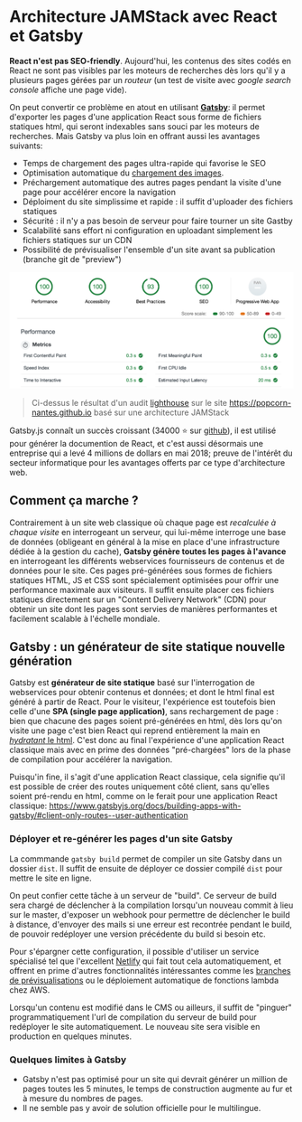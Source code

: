 # Architecture JAMStack avec React et Gatsby

**React n'est pas SEO-friendly**. Aujourd'hui, les contenus des sites codés en React ne sont pas visibles par les moteurs de recherches dès lors qu'il y a plusieurs pages gérées par un *routeur* (un test de visite avec *google search console* affiche une page vide). 

On peut convertir ce problème en atout en utilisant [**Gatsby**](https://www.gatsbyjs.org/): il permet d'exporter les pages d'une application React sous forme de fichiers statiques html, qui seront indexables sans souci par les moteurs de recherches.  Mais Gatsby va plus loin en offrant aussi les avantages suivants:

- Temps de chargement des pages ultra-rapide qui favorise le SEO
- Optimisation automatique du [chargement des images](https://www.gatsbyjs.org/packages/gatsby-image/).
- Préchargement automatique des autres pages pendant la visite d'une page pour accélérer encore la navigation
- Déploiment du site simplissime et rapide : il suffit d'uploader des fichiers statiques
- Sécurité : il n'y a pas besoin de serveur pour faire tourner un site Gastby
- Scalabilité sans effort ni configuration en uploadant simplement les fichiers statiques sur un CDN
- Possibilité de prévisualiser l'ensemble d'un site avant sa publication (branche git de "preview")

![](https://raw.githubusercontent.com/yann-yinn/why-jamstack/master/images/ligthouse.png?token=AAUeh8-GslHUXclNnzgWHf32Z1d15ELqks5cvZ2lwA%3D%3D)
> Ci-dessus le résultat d'un audit [lighthouse](https://developers.google.com/web/tools/lighthouse) sur le site https://popcorn-nantes.github.io basé sur une architecture JAMStack

Gatsby.js connaît un succès croissant (34000 ⭐ sur [github](https://github.com/gatsbyjs/gatsby)), il est utilisé pour générer la documention de React, et c'est aussi désormais une entreprise qui a levé 4 millions de dollars en mai 2018; preuve de l'intérêt du secteur informatique pour les avantages offerts par ce type d'architecture web.

## Comment ça marche ?

Contrairement à un site web classique où chaque page est *recalculée à chaque visite* en interrogeant un serveur, qui lui-même interroge une base de données (obligeant en général à la mise en place d'une infrastructure dédiée à la gestion du cache), **Gatsby génère toutes les pages à l'avance** en interrogeant les différents webservices fournisseurs de contenus et de données pour le site. Ces pages pré-générées sous formes de fichiers statiques HTML, JS et CSS sont spécialement optimisées pour offrir une performance maximale aux visiteurs. Il suffit ensuite placer ces fichiers statiques directement sur un "Content Delivery Network" (CDN) pour obtenir un site dont les pages sont servies de manières performantes et facilement scalable à l'échelle mondiale.

## Gatsby : un générateur de site statique nouvelle génération

Gatsby est **générateur de site statique** basé sur l'interrogation de webservices pour obtenir contenus et données; et dont le html final est généré à partir de React. Pour le visiteur, l'expérience est toutefois bien celle d'une **SPA (single page application)**, sans rechargement de page : bien que chacune des pages soient pré-générées en html, dès lors qu'on visite une page c'est bien React qui reprend entièrement la main en [*hydratant* le html](https://www.gatsbyjs.org/blog/2018-10-15-beyond-static-intro/#hydration). C'est donc au final l'expérience d'une application React classique mais avec en prime des données "pré-chargées" lors de la phase de compilation pour accélérer la navigation.

Puisqu'in fine, il s'agit d'une application React classique, cela signifie qu'il est possible de créer des routes uniquement côté client, sans qu'elles soient pré-rendu en html, comme on le ferait pour une application React classique: https://www.gatsbyjs.org/docs/building-apps-with-gatsby/#client-only-routes--user-authentication


### Déployer et re-générer les pages d'un site Gatsby

La commmande `gatsby build` permet de compiler un site Gatsby dans un dossier `dist`. Il suffit de ensuite de déployer ce dossier compilé `dist` pour mettre le site en ligne. 

On peut confier cette tâche à un serveur de "build". Ce serveur de build sera chargé de déclencher à la compilation lorsqu'un nouveau commit à lieu sur le master, d'exposer un webhook pour permettre de déclencher le build à distance, d'envoyer des mails si une erreur est recontrée pendant le build, de pouvoir redéployer une version précédente du build si besoin etc. 

Pour s'épargner cette configuration, il possible d'utiliser un service spécialisé tel que l'excellent [Netlify](https://www.netlify.com/) qui fait tout cela automatiquement, et offrent en prime d'autres fonctionnalités intéressantes comme les [branches de prévisualisations](https://www.netlify.com/blog/2016/07/20/introducing-deploy-previews-in-netlify/) ou le déploiement automatique de fonctions lambda chez AWS.

Lorsqu'un contenu est modifié dans le CMS ou ailleurs, il suffit de "pinguer" programmatiquement l'url de compilation du serveur de build pour redéployer le site automatiquement. Le nouveau site sera visible en production en quelques minutes.

### Quelques limites à Gatsby

- Gatsby n'est pas optimisé pour un site qui devrait générer un million de pages toutes les 5 minutes, le temps de construction augmente au fur et à mesure du nombres de pages.
- Il ne semble pas y avoir de solution officielle pour le multilingue.




